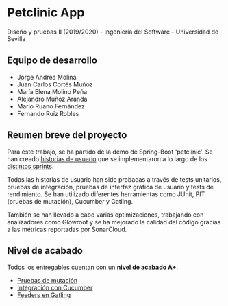 # Petclinic App

Diseño y pruebas II (2019/2020) - Ingeniería del Software - Universidad de Sevilla

## Equipo de desarrollo

- Jorge Andrea Molina
- Juan Carlos Cortés Muñoz
- María Elena Molino Peña
- Alejandro Muñoz Aranda
- Mario Ruano Fernández
- Fernando Ruíz Robles

## Reumen breve del proyecto

Para este trabajo, se ha partido de la demo de Spring-Boot 'petclinic'. Se han creado [historias de usuario](https://github.com/dp2-g3-7/petclinic/wiki/Historias-de-usuario) que se implementaron a lo largo de los [distintos sprints](https://github.com/dp2-g3-7/petclinic/wiki/Product-backlog).

Todas las historias de usuario han sido probadas a través de tests unitarios, pruebas de integración, pruebas de interfaz gráfica de usuario y tests de rendimiento. Se han utilizado diferentes herramientas como JUnit, PIT (pruebas de mutación), Cucumber y Gatling.

También se han llevado a cabo varias optimizaciones, trabajando con analizadores como Glowroot y se ha mejorado la calidad del código gracias a las métricas reportadas por SonarCloud.

## Nivel de acabado

Todos los entregables cuentan con un **nivel de acabado A+**.

- [Pruebas de mutación](https://github.com/dp2-g3-7/petclinic/wiki/Pruebas-de-mutaci%C3%B3n)
- [Integración con Cucumber](https://github.com/dp2-g3-7/petclinic/wiki/Integraci%C3%B3n-con-Cucumber)
- [Feeders en Gatling](https://github.com/dp2-g3-7/petclinic/wiki/Feeders-en-Gatling)
